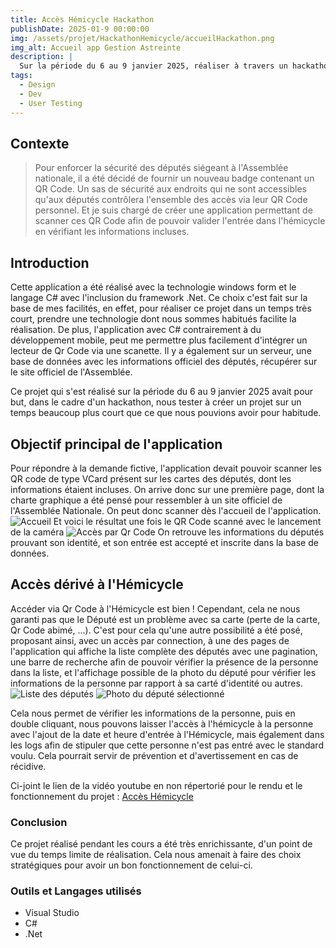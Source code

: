 ```yaml
---
title: Accès Hémicycle Hackathon 
publishDate: 2025-01-9 00:00:00
img: /assets/projet/HackathonHemicycle/accueilHackathon.png
img_alt: Accueil app Gestion Astreinte
description: |
  Sur la période du 6 au 9 janvier 2025, réaliser à travers un hackathon, une application pour l'accès des députés dans l'Hémicycle.
tags:
  - Design
  - Dev
  - User Testing
---
```


## Contexte

> Pour enforcer la sécurité des députés siégeant à l'Assemblée nationale, il a été décidé de fournir un nouveau badge contenant un QR Code. Un sas de sécurité aux endroits qui ne sont accessibles qu'aux députés contrôlera l'ensemble des accès via leur QR Code personnel. Et je suis chargé de créer une application permettant de scanner ces QR Code afin de pouvoir valider l'entrée dans l'hémicycle en vérifiant les informations incluses.

## Introduction

Cette application a été réalisé avec la technologie windows form et le langage C# avec l'inclusion du framework .Net. Ce choix c'est fait sur la base de mes facilités, en effet, pour réaliser ce projet dans un temps très court, prendre une technologie dont nous sommes habitués facilite la réalisation. De plus, l'application avec C# contrairement à du développement mobile, peut me permettre plus facilement d'intégrer un lecteur de Qr Code via une scanette.
Il y a également sur un serveur, une base de données avec les informations  officiel des députés, récupérer sur le site officiel de l'Assemblée.

Ce projet qui s'est réalisé sur la période du 6 au 9 janvier 2025 avait pour but, dans le cadre d'un hackathon, nous tester à créer un projet sur un temps beaucoup plus court que ce que nous pouvions avoir pour habitude.

## Objectif principal de l'application

Pour répondre à la demande fictive, l'application devait pouvoir scanner les QR code de type VCard présent sur les cartes des députés, dont les informations étaient incluses. On arrive donc sur une première page, dont la charte graphique a été pensé pour ressembler à un site officiel de l'Assemblée Nationale. On peut donc scanner dès l'accueil de l'application.
![](/assets/projet/HackathonHemicycle/accueilHackathon.png "Accueil")
Et voici le résultat une fois le QR Code scanné avec le lancement de la caméra
![](/assets/projet/HackathonHemicycle/accesParQrCode.png "Accès par Qr Code")
On retrouve les informations du députés prouvant son identité, et son entrée est accepté et inscrite dans la base de données.

## Accès dérivé à l'Hémicycle

Accéder via Qr Code à l'Hémicycle est bien ! Cependant, cela ne nous garanti pas que le Député est un problème avec sa carte (perte de la carte, Qr Code abimé, ...). C'est pour cela qu'une autre possibilité a été posé, proposant ainsi, avec un accès par connection, à une des pages de l'application qui affiche la liste complète des députés avec une pagination, une barre de recherche afin de pouvoir vérifier la présence de la personne dans la liste, et l'affichage possible de la photo du député pour vérifier les informations de la personne par rapport à sa carté d'identité ou autres. 
![](/assets/projet/HackathonHemicycle/deputesListe.png "Liste des députés")
![](/assets/projet/HackathonHemicycle/affichageDepute.png "Photo du député sélectionné")

Cela nous permet de vérifier les informations de la personne, puis en double cliquant, nous pouvons laisser l'accès à l'hémicycle à la personne avec l'ajout de la date et heure d'entrée à l'Hémicycle, mais également dans les logs afin de stipuler que cette personne n'est pas entré avec le standard voulu. Cela pourrait servir de prévention et d'avertissement en cas de récidive. 

Ci-joint le lien de la vidéo youtube en non répertorié pour le rendu et le fonctionnement du projet : <a href="https://www.youtube.com/watch?v=iB9kb0mmhQk ">Accès Hémicycle</a>

### Conclusion 

Ce projet réalisé pendant les cours a été très enrichissante, d'un point de vue du temps limite de réalisation. Cela nous amenait à faire des choix stratégiques pour avoir un bon fonctionnement de celui-ci. 

### Outils et Langages utilisés

- Visual Studio
- C#
- .Net
